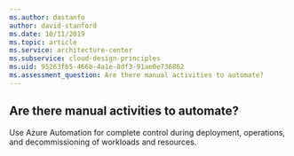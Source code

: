 ```yaml
---
ms.author: dastanfo
author: david-stanford
ms.date: 10/11/2019
ms.topic: article
ms.service: architecture-center
ms.subservice: cloud-design-principles
ms.uid: 95263fb5-466b-4a1e-8df3-91ae0e736862
ms.assessment_question: Are there manual activities to automate?
---
```

## Are there manual activities to automate?

Use Azure Automation for complete control during deployment, operations, and decommissioning of workloads and resources.

